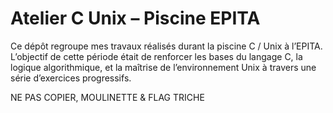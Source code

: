 # Atelier C Unix – Piscine EPITA

Ce dépôt regroupe mes travaux réalisés durant la piscine C / Unix à l’EPITA.  
L’objectif de cette période était de renforcer les bases du langage C, la logique algorithmique, et la maîtrise de l’environnement Unix à travers une série d’exercices progressifs.

NE PAS COPIER, MOULINETTE & FLAG TRICHE
